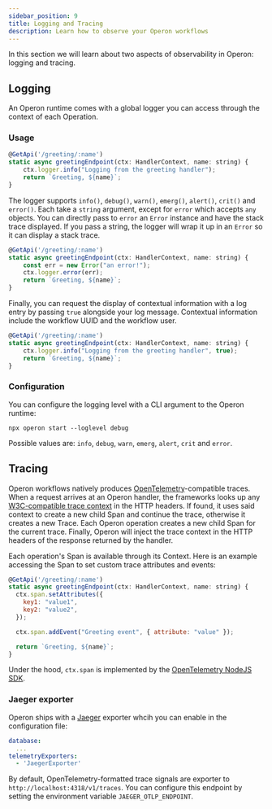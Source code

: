 ```yaml
---
sidebar_position: 9
title: Logging and Tracing
description: Learn how to observe your Operon workflows
---
```


In this section we will learn about two aspects of observability in Operon: logging and tracing.

## Logging

An Operon runtime comes with a global logger you can access through the context of each Operation.

### Usage

```javascript
@GetApi('/greeting/:name')
static async greetingEndpoint(ctx: HandlerContext, name: string) {
    ctx.logger.info("Logging from the greeting handler");
    return `Greeting, ${name}`;
}
```

The logger supports `info()`, `debug()`, `warn()`, `emerg()`, `alert()`, `crit()` and `error()`.
Each take a `string` argument, except for `error` which accepts `any` objects.
You can directly pass to `error` an `Error` instance and have the stack trace displayed.
If you pass a string, the logger will wrap it up in an `Error` so it can display a stack trace.

```javascript
@GetApi('/greeting/:name')
static async greetingEndpoint(ctx: HandlerContext, name: string) {
    const err = new Error("an error!");
    ctx.logger.error(err);
    return `Greeting, ${name}`;
}
```
Finally, you can request the display of contextual information with a log entry by passing `true` alongside your log message. Contextual information include the workflow UUID and the workflow user.

```javascript
@GetApi('/greeting/:name')
static async greetingEndpoint(ctx: HandlerContext, name: string) {
    ctx.logger.info("Logging from the greeting handler", true);
    return `Greeting, ${name}`;
}
```
### Configuration

You can configure the logging level with a CLI argument to the Operon runtime:
```shell
npx operon start --loglevel debug
```

Possible values are: `info`, `debug`, `warn`, `emerg`, `alert`, `crit` and `error`.

## Tracing

Operon workflows natively produces [OpenTelemetry](https://opentelemetry.io/)-compatible traces.
When a request arrives at an Operon handler, the frameworks looks up any [W3C-compatible trace context](https://www.w3.org/TR/trace-context/#trace-context-http-headers-format) in the HTTP headers.
If found, it uses said context to create a new child Span and continue the trace, otherwise it creates a new Trace. Each Operon operation creates a new child Span for the current trace.
Finally, Operon will inject the trace context in the HTTP headers of the response returned by the handler.

Each operation's Span is available through its Context.
Here is an example accessing the Span to set custom trace attributes and events:

```javascript
@GetApi('/greeting/:name')
static async greetingEndpoint(ctx: HandlerContext, name: string) {
  ctx.span.setAttributes({
    key1: "value1",
    key2: "value2",
  });

  ctx.span.addEvent("Greeting event", { attribute: "value" });

  return `Greeting, ${name}`;
}
```

Under the hood, `ctx.span` is implemented by the [OpenTelemetry NodeJS SDK](https://www.npmjs.com/package/@opentelemetry/sdk-trace-base).

### Jaeger exporter

Operon ships with a [Jaeger](https://jaegertracing.io/) exporter whcih you can enable in the configuration file:

```yaml
database:
  ...
telemetryExporters:
  - 'JaegerExporter'
```

By default, OpenTelemetry-formatted trace signals are exporter to `http://localhost:4318/v1/traces`.
You can configure this endpoint by setting the environment variable `JAEGER_OTLP_ENDPOINT`.

